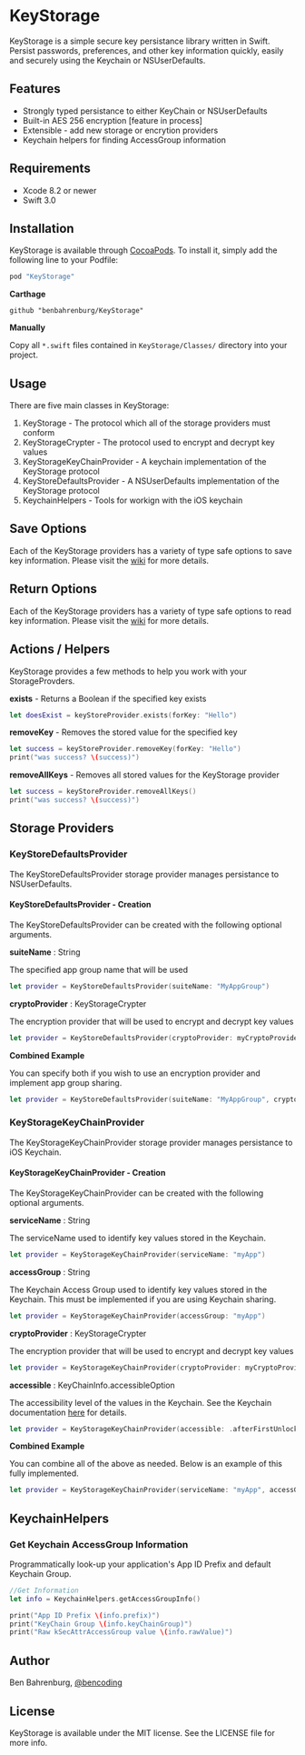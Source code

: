 # KeyStorage

KeyStorage is a simple secure key persistance library written in Swift.  Persist passwords, preferences, and other key information quickly, easily and securely using the Keychain or NSUserDefaults.

## Features

* Strongly typed persistance to either KeyChain or NSUserDefaults
* Built-in AES 256 encryption [feature in process]
* Extensible - add new storage or encrytion providers
* Keychain helpers for finding AccessGroup information

## Requirements

* Xcode 8.2 or newer
* Swift 3.0

## Installation

KeyStorage is available through [CocoaPods](http://cocoapods.org). To install
it, simply add the following line to your Podfile:


```ruby
pod "KeyStorage"
```

__Carthage__

```
github "benbahrenburg/KeyStorage"
```

__Manually__

Copy all `*.swift` files contained in `KeyStorage/Classes/` directory into your project. 


## Usage

There are five main classes in KeyStorage:

1. KeyStorage - The protocol which all of the storage providers must conform 
2. KeyStorageCrypter - The protocol used to encrypt and decrypt key values 
3. KeyStorageKeyChainProvider - A keychain implementation of the KeyStorage protocol
4. KeyStoreDefaultsProvider -  A NSUserDefaults implementation of the KeyStorage protocol
5. KeychainHelpers - Tools for workign with the iOS keychain

## Save Options

Each of the KeyStorage providers has a variety of type safe options to save key information.  Please visit the [wiki](https://github.com/benbahrenburg/KeyStorage/wiki/KeyStorage---Save-Options) for more details.

        
## Return Options

Each of the KeyStorage providers has a variety of type safe options to read key information.  Please visit the [wiki](https://github.com/benbahrenburg/KeyStorage/wiki/KeyStorage---Read-Options) for more details.

## Actions / Helpers

KeyStorage provides a few methods to help you work with your StorageProvders.

**exists** - Returns a Boolean if the specified key exists

```swift
let doesExist = keyStoreProvider.exists(forKey: "Hello")
```

**removeKey** - Removes the stored value for the specified key

```swift
let success = keyStoreProvider.removeKey(forKey: "Hello")
print("was success? \(success)")
```

**removeAllKeys** - Removes all stored values for the KeyStorage provider

```swift
let success = keyStoreProvider.removeAllKeys()
print("was success? \(success)")
```

## Storage Providers

### KeyStoreDefaultsProvider
The KeyStoreDefaultsProvider storage provider manages persistance to NSUserDefaults.

#### KeyStoreDefaultsProvider - Creation 

The KeyStoreDefaultsProvider can be created with the following optional arguments.

**suiteName** : String

The specified app group name that will be used

```swift
let provider = KeyStoreDefaultsProvider(suiteName: "MyAppGroup")
```

**cryptoProvider** : KeyStorageCrypter

The encryption provider that will be used to encrypt and decrypt key values

```swift
let provider = KeyStoreDefaultsProvider(cryptoProvider: myCryptoProvider)
```

**Combined Example**

You can specify both if you wish to use an encryption provider and implement app group sharing.

```swift
let provider = KeyStoreDefaultsProvider(suiteName: "MyAppGroup", cryptoProvider: myCryptoProvider)
```

### KeyStorageKeyChainProvider
The KeyStorageKeyChainProvider storage provider manages persistance to iOS Keychain.

#### KeyStorageKeyChainProvider - Creation 

The KeyStorageKeyChainProvider can be created with the following optional arguments.

**serviceName** : String

The serviceName used to identify key values stored in the Keychain.

```swift
let provider = KeyStorageKeyChainProvider(serviceName: "myApp")
```

**accessGroup** : String

The Keychain Access Group used to identify key values stored in the Keychain. This must be implemented if you are using Keychain sharing.

```swift
let provider = KeyStorageKeyChainProvider(accessGroup: "myApp")
```

**cryptoProvider** : KeyStorageCrypter

The encryption provider that will be used to encrypt and decrypt key values

```swift
let provider = KeyStorageKeyChainProvider(cryptoProvider: myCryptoProvider)
```

**accessible** : KeyChainInfo.accessibleOption

The accessibility level of the values in the Keychain. See the Keychain documentation [here](https://developer.apple.com/library/content/documentation/Security/Conceptual/keychainServConcepts/02concepts/concepts.html) for details.

```swift
let provider = KeyStorageKeyChainProvider(accessible: .afterFirstUnlock)
```

**Combined Example**

You can combine all of the above as needed.  Below is an example of this fully implemented.

```swift
let provider = KeyStorageKeyChainProvider(serviceName: "myApp", accessGroup: "my-awesome-group", accessible: .afterFirstUnlockThisDeviceOnly, cryptoProvider: myCryptoProvider)
```

## KeychainHelpers

### Get Keychain AccessGroup Information

Programmatically look-up your application's App ID Prefix and default Keychain Group.

```swift
//Get Information 
let info = KeychainHelpers.getAccessGroupInfo()

print("App ID Prefix \(info.prefix)")
print("KeyChain Group \(info.keyChainGroup)")
print("Raw kSecAttrAccessGroup value \(info.rawValue)")
```

## Author

Ben Bahrenburg, [@bencoding](https://twitter.com/bencoding)

## License

KeyStorage is available under the MIT license. See the LICENSE file for more info.
